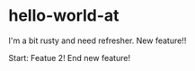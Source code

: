 # hello-world-at
I'm a bit rusty and need refresher. New feature!!

Start: Featue 2!
End new feature!
